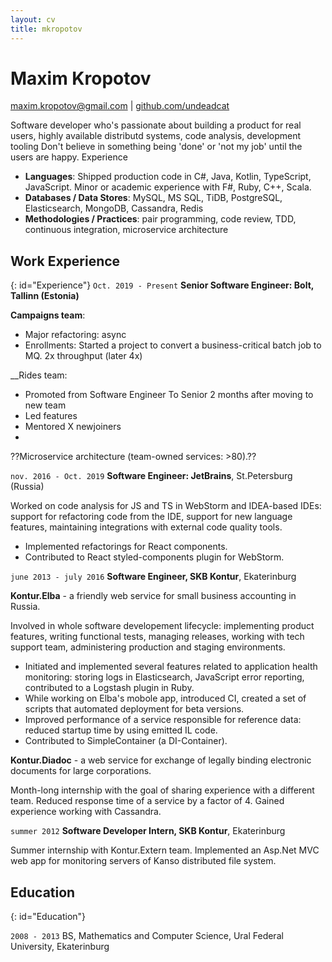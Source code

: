 ```yaml
---
layout: cv
title: mkropotov
---
```

<!--
TODO: date ranges contain unicode nbsp (option + space)
-->

# Maxim Kropotov

<p id="contacts">
<a href="maxim.kropotov@gmail.com">maxim.kropotov@gmail.com</a>
| <a href="https://github.com/undeadcat">github.com/undeadcat</a>
</p>

Software developer who's passionate about building a product for real users, highly available distributd systems, code analysis, development tooling
Don't believe in something being 'done' or 'not my job' until the users are happy.
Experience 
* __Languages__: Shipped production code in C#, Java, Kotlin, TypeScript, JavaScript. Minor or academic experience with F#, Ruby, C++, Scala.
* __Databases / Data Stores__: MySQL, MS SQL, TiDB, PostgreSQL, Elasticsearch, MongoDB, Cassandra, Redis
* __Methodologies / Practices__: pair programming, code review, TDD, continuous integration, microservice architecture

## Work Experience
{: id="Experience"}
`Oct. 2019 - Present`
__Senior Software Engineer: Bolt, Tallinn (Estonia)__
 
__Campaigns team__: 
* Major refactoring: async
* Enrollments: Started a project to convert a business-critical batch job to MQ. 2x throughput (later 4x)

__Rides team:
* Promoted from Software Engineer To Senior 2 months after moving to new team
* Led features
* Mentored X newjoiners
* 
??Microservice architecture (team-owned services: >80).??

`nov. 2016 - Oct. 2019`
__Software Engineer: JetBrains__, St.Petersburg (Russia)

Worked on code analysis for JS and TS in WebStorm and IDEA-based IDEs: support for refactoring code from the IDE, 
support for new language features, maintaining integrations with external code quality tools.
* Implemented refactorings for React components.
* Contributed to React styled-components plugin for WebStorm.

`june 2013 - july 2016`
__Software Engineer, SKB Kontur__, Ekaterinburg

__Kontur.Elba__ - a friendly web service for small business accounting in Russia.

Involved in whole software developement lifecycle: implementing product features, writing functional tests, managing releases, working with tech support team, administering production and staging environments.

* Initiated and implemented several features related to application health monitoring: storing logs in Elasticsearch, 
JavaScript error reporting, contributed to a Logstash plugin in Ruby. 
* While working on Elba's mobole app, introduced CI, created a set of scripts that automated deployment for beta versions. 
* Improved performance of a service responsible for reference data: reduced startup time by using emitted IL code.
* Contributed to SimpleContainer (a DI-Container).

__Kontur.Diadoc__  - a web service for exchange of legally binding electronic documents for large corporations.

 Month-long internship with the goal of sharing experience with a different team. Reduced response time of a service by a factor of 4. Gained experience working with Cassandra.

`summer 2012` __Software Developer Intern, SKB Kontur__, Ekaterinburg

Summer internship with Kontur.Extern team. Implemented an Asp.Net MVC web app for monitoring servers of Kanso distributed file system.

## Education
{: id="Education"}

`2008 - 2013`
BS, Mathematics and Computer Science, Ural Federal University, Ekaterinburg
